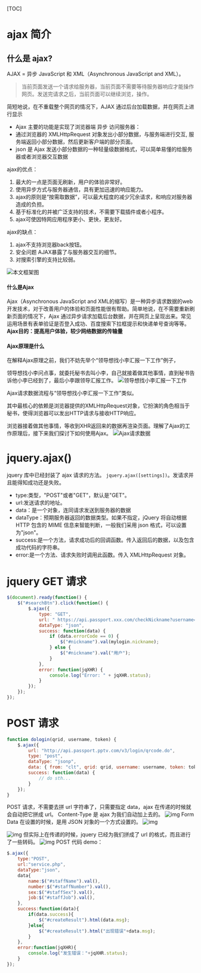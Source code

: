 [TOC]

# ajax 简介

## 什么是 ajax?



AJAX = 异步 JavaScript 和 XML（Asynchronous JavaScript and XML）。

> 当前页面发送一个请求给服务器，当前页面不需要等待服务器响应才能操作网页。发送完请求之后，当前页面可以继续浏览，操作。



简短地说，在不重载整个网页的情况下，AJAX 通过后台加载数据，并在网页上进行显示

-   Ajax 主要的功能是实现了浏览器端 异步 访问服务器：
-   通过浏览器的 XMLHttpRequest 对象发出小部分数据，与服务端进行交互, 服务端返回小部分数据，然后更新客户端的部分页面。
-   json 是 Ajax 发送小部分数据的一种轻量级数据格式，可以简单易懂的给服务器或者浏览器交互数据


ajax的优点：

1. 最大的一点是页面无刷新，用户的体验非常好。
1. 使用异步方式与服务器通信，具有更加迅速的响应能力。
1. ajax的原则是“按需取数据”，可以最大程度的减少冗余请求，和响应对服务器造成的负担。
1. 基于标准化的并被广泛支持的技术，不需要下载插件或者小程序。
1. ajax可使因特网应用程序更小、更快，更友好。

ajax的缺点：

1. ajax不支持浏览器back按钮。
1. 安全问题 AJAX暴露了与服务器交互的细节。
1. 对搜索引擎的支持比较弱。





![本文框架图](assets/163e8f98a78dc412)

#### 什么是Ajax

Ajax（Asynchronous JavaScript and XML的缩写）是一种异步请求数据的web开发技术，对于改善用户的体验和页面性能很有帮助。简单地说，在不需要重新刷新页面的情况下，Ajax 通过异步请求加载后台数据，并在网页上呈现出来。常见运用场景有表单验证是否登入成功、百度搜索下拉框提示和快递单号查询等等。
**Ajax目的：提高用户体验，较少网络数据的传输量**

#### Ajax原理是什么

在解释Ajax原理之前，我们不妨先举个“领导想找小李汇报一下工作”例子，

领导想找小李问点事，就委托秘书去叫小李，自己就接着做其他事情，直到秘书告诉他小李已经到了，最后小李跟领导汇报工作。
![领导想找小李汇报一下工作](assets/163e8f98a798685a)



Ajax请求数据流程与“领导想找小李汇报一下工作”类似。

其中最核心的依赖是浏览器提供的XMLHttpRequest对象，它扮演的角色相当于秘书，使得浏览器可以发出HTTP请求与接收HTTP响应。

浏览器接着做其他事情，等收到XHR返回来的数据再渲染页面。理解了Ajax的工作原理后，接下来我们探讨下如何使用Ajax。
![Ajax请求数据](assets/163e8f98a81cf781)




# jquery.ajax() 

jquery 库中已经封装了 ajax 请求的方法。
`jquery.ajax([settings])`。发请求并且能得知成功还是失败。

-   type:类型，"POST"或者"GET"，默认是"GET"。
-   url:发送请求的地址。
-   data：是一个对象，连同请求发送到服务器的数据
-   dataType：预期服务器返回的数据类型。如果不指定，jQuery 将自动根据 HTTP 包含的 MIME 信息来智能判断，一般我们采用 json 格式，可以设置为"json"。
-   success:是一个方法，请求成功后的回调函数。传入返回后的数据，以及包含成功代码的字符串。
-   error:是一个方法、请求失败时调用此函数。传入 XMLHttpRequest 对象。
    

# jquery GET 请求

```javascript
$(document).ready(function() {
    $("#searchBtn").click(function() {
        $.ajax({
            type: "GET",
            url: " https://api.passport.xxx.com/checkNickname?username=" + mylogin.username + "&token=" + mylogin.token + "&nickname=" + nickname + "&format=jsonp&cb=?",
            dataType: "json",
            success: function(data) {
                if (data.errorCode == 0) {
                    $("#nickname").val(mylogin.nickname);
                } else {
                    $("#nickname").val("用户");
                }
            },
            error: function(jqXHR) {
                console.log("Error: " + jqXHR.status);
            }
        });
    });
});
```

# POST 请求

```javascript
function dologin(qrid, username, token) {
    $.ajax({
        url: "http://api.passport.pptv.com/v3/login/qrcode.do",
        type: "post",
        dataType: "jsonp",
        data: { from: "clt", qrid: qrid, username: username, token: token },
        success: function(data) {
            // do sth...
        }
    });
}
```

POST 请求，不需要去拼 url 字符串了，只需要指定 data，ajax 在传递的时候就会自动把它拼成 url。
Content-Type 是 ajax 为我们自动加上去的。
![img](assets/315302-20170224111728491-1605824346.png)
Form Data 在设置的时候，是用 JSON 对象的一个方式设置的。
![img](assets/315302-20170224111846945-1460720983.png)

![img](assets/315302-20170224112101320-1406587247.png)
但实际上在传递的时候，jquery 已经为我们拼成了 url 的格式，而且进行了一些转码。
![img](assets/315302-20170224112155382-1503467554.png)
POST 代码 demo：

```javascript
$.ajax({
    type:"POST",
    url:"service.php",
    dataType:"json",
    data{
        name:$("#staffName").val(),
        number:$("#staffNumber").val(),
        sex:$("#staffSex").val(),
        job:$("#staffJob").val(),
    },
    success:function(data){
        if(data.success){
            $("#createResult").html(data.msg);
        }else{
            $("#createResult").html("出现错误"+data.msg);
        }
    },
    error:function(jqXHR){
        console.log("发生错误："+jqXHR.status);
    }
});
```
